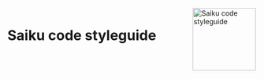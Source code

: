 <img src="https://raw.githubusercontent.com/OSBI/saiku/assets/icon-styleguide-256.png" alt="Saiku code styleguide" width="128" align="right" />

# Saiku code styleguide
